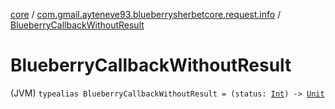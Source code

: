 [core](../index.md) / [com.gmail.ayteneve93.blueberrysherbetcore.request.info](index.md) / [BlueberryCallbackWithoutResult](./-blueberry-callback-without-result.md)

# BlueberryCallbackWithoutResult

(JVM) `typealias BlueberryCallbackWithoutResult = (status: `[`Int`](https://kotlinlang.org/api/latest/jvm/stdlib/kotlin/-int/index.html)`) -> `[`Unit`](https://kotlinlang.org/api/latest/jvm/stdlib/kotlin/-unit/index.html)